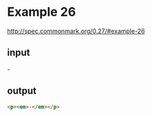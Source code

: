 # Example 26

http://spec.commonmark.org/0.27/#example-26

## input

 *-*

## output

```html
<p><em>-</em></p>
```
